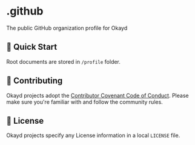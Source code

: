 # .github

The public GitHub organization profile for Okayd

## 🚀 Quick Start

Root documents are stored in `/profile` folder.

## 🤝 Contributing

Okayd projects adopt the [Contributor Covenant Code of Conduct](CODE_OF_CONDUCT.md).
Please make sure you're familiar with and follow the community rules.

## 📝 License

Okayd projects specify any License information in a local `LICENSE` file.
